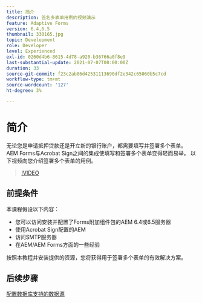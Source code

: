 ```yaml
---
title: 简介
description: 签名多表单用例的视频演示
feature: Adaptive Forms
version: 6.4,6.5
thumbnail: 330165.jpg
topic: Development
role: Developer
level: Experienced
exl-id: 0260d4b6-8615-4d78-a920-b36766a0f8e9
last-substantial-update: 2021-07-07T00:00:00Z
duration: 33
source-git-commit: f23c2ab86d42531113690df2e342c65060b5c7cd
workflow-type: tm+mt
source-wordcount: '127'
ht-degree: 3%

---
```


# 简介

无论您是申请抵押贷款还是开立新的银行账户，都需要填写并签署多个表单。 AEM Forms与Acrobat Sign之间的集成使填写和签署多个表单变得轻而易举。
以下视频向您介绍签署多个表单的用例。

>[!VIDEO](https://video.tv.adobe.com/v/330165?quality=12&learn=on)

## 前提条件

本课程假设以下内容：

* 您可以访问安装并配置了Forms附加组件包的AEM 6.4或6.5服务器
* 使用Acrobat Sign配置的AEM
* 访问SMTP服务器
* 在AEM/AEM Forms方面的一些经验

按照本教程并安装提供的资源，您将获得用于签署多个表单的有效解决方案。

## 后续步骤

[配置数据库支持的数据源](./configure-data-source.md)
